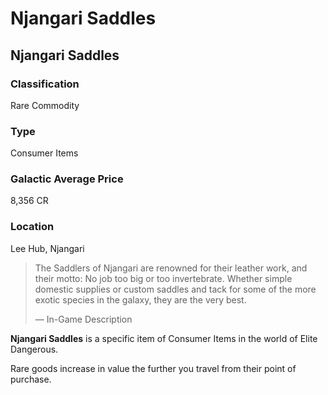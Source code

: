 # Njangari Saddles
## Njangari Saddles

### Classification

Rare Commodity

### Type

Consumer Items

### Galactic Average Price

8,356 CR

### Location

Lee Hub, Njangari

> 
> 
> The Saddlers of Njangari are renowned for their leather work, and their motto: No job too big or too invertebrate. Whether simple domestic supplies or custom saddles and tack for some of the more exotic species in the galaxy, they are the very best.
> 
> 
> — In-Game Description
> 

**Njangari Saddles** is a specific item of Consumer Items in the world of Elite Dangerous.

Rare goods increase in value the further you travel from their point of purchase.